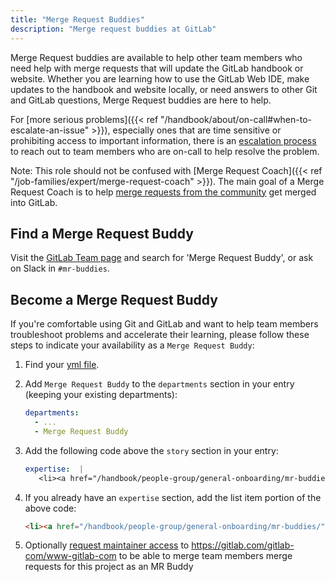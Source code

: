 ```yaml
---
title: "Merge Request Buddies"
description: "Merge request buddies at GitLab"
---
```


Merge Request buddies are available to help other team members who need help with merge requests that will update the GitLab handbook or website. Whether you are learning how to use the GitLab Web IDE, make updates to the handbook and website locally, or need answers to other Git and GitLab questions, Merge Request buddies are here to help.

For [more serious problems]({{< ref "/handbook/about/on-call#when-to-escalate-an-issue" >}}), especially ones that are time sensitive or prohibiting access to important information, there is an [escalation process](/handbook/about/on-call/) to reach out to team members who are on-call to help resolve the problem.

Note: This role should not be confused with [Merge Request Coach]({{< ref "/job-families/expert/merge-request-coach" >}}). The main goal of a Merge Request Coach is to help
[merge requests from the community](https://gitlab.com/gitlab-org/gitlab-ce/merge_requests?label_name[]=Community%20contribution)
get merged into GitLab.

## Find a Merge Request Buddy

Visit the [GitLab Team page](/handbook/company/team/) and search for 'Merge Request Buddy', or ask on Slack in `#mr-buddies`.

## Become a Merge Request Buddy

If you're comfortable using Git and GitLab and want to help team members troubleshoot problems and accelerate their learning, please follow these steps to indicate your availability as a `Merge Request Buddy`:

1. Find your [yml file](https://about.gitlab.com/handbook/git-page-update/#12-add-yourself-to-the-team-page).
1. Add `Merge Request Buddy` to the `departments` section in your entry (keeping your existing departments):

   ```yaml
   departments:
     - ...
     - Merge Request Buddy
   ```

1. Add the following code above the `story` section in your entry:

   ```yaml
   expertise:  |
      <li><a href="/handbook/people-group/general-onboarding/mr-buddies/">Merge Request Buddy</a></li>
   ```

1. If you already have an `expertise` section, add the list item portion of the above code:

   ```html
   <li><a href="/handbook/people-group/general-onboarding/mr-buddies/">Merge Request Buddy</a></li>
   ```

1. Optionally [request maintainer access](https://gitlab.com/gitlab-com/team-member-epics/access-requests/-/issues/new) to <https://gitlab.com/gitlab-com/www-gitlab-com> to be able to merge team members merge requests for this project as an MR Buddy

